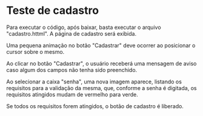 # Teste de cadastro

Para executar o código, após baixar, basta executar o arquivo "cadastro.httml".
A página de cadastro será exibida.

Uma pequena animação no botão "Cadastrar" deve ocorrer ao posicionar o cursor sobre o mesmo.

Ao clicar no botão "Cadastrar", o usuário receberá uma mensagem de aviso caso algum dos campos não tenha sido preenchido.

Ao selecionar a caixa "senha", uma nova imagem aparece, listando os requisitos para a validação da mesma, que, conforme a senha é digitada, os requisitos atingidos mudam de vermelho para verde.

Se todos os requisitos forem atingidos, o botão de cadastro é liberado.